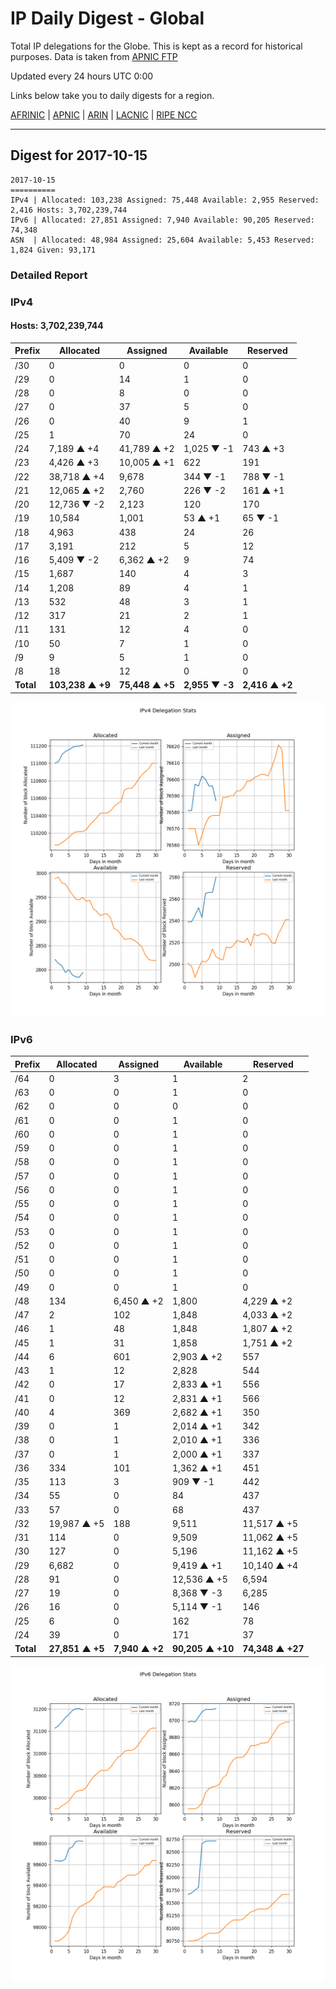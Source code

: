 # IP Daily Digest - Global

Total IP delegations for the Globe. This is kept as a record for historical purposes. Data is taken from [APNIC FTP](https://ftp.apnic.net/)

Updated every 24 hours UTC 0:00

Links below take you to daily digests for a region.

[AFRINIC](./archives/AFRINIC/) | [APNIC](./archives/APNIC/) | [ARIN](./archives/ARIN/) | [LACNIC](./archives/LACNIC/) | [RIPE NCC](./archives/RIPE_NCC/)

---

## Digest for 2017-10-15
```
2017-10-15
==========
IPv4 | Allocated: 103,238 Assigned: 75,448 Available: 2,955 Reserved: 2,416 Hosts: 3,702,239,744
IPv6 | Allocated: 27,851 Assigned: 7,940 Available: 90,205 Reserved: 74,348
ASN  | Allocated: 48,984 Assigned: 25,604 Available: 5,453 Reserved: 1,824 Given: 93,171
```

### Detailed Report

### IPv4

#### Hosts: **3,702,239,744**

| Prefix | Allocated | Assigned | Available | Reserved |
| ----- | ----- | ----- | ----- | ----- |
| /30 | 0 | 0 | 0 | 0 |
| /29 | 0 | 14 | 1 | 0 |
| /28 | 0 | 8 | 0 | 0 |
| /27 | 0 | 37 | 5 | 0 |
| /26 | 0 | 40 | 9 | 1 |
| /25 | 1 | 70 | 24 | 0 |
| /24 | 7,189 ▲ +4 | 41,789 ▲ +2 | 1,025 ▼ -1 | 743 ▲ +3 |
| /23 | 4,426 ▲ +3 | 10,005 ▲ +1 | 622 | 191 |
| /22 | 38,718 ▲ +4 | 9,678 | 344 ▼ -1 | 788 ▼ -1 |
| /21 | 12,065 ▲ +2 | 2,760 | 226 ▼ -2 | 161 ▲ +1 |
| /20 | 12,736 ▼ -2 | 2,123 | 120 | 170 |
| /19 | 10,584 | 1,001 | 53 ▲ +1 | 65 ▼ -1 |
| /18 | 4,963 | 438 | 24 | 26 |
| /17 | 3,191 | 212 | 5 | 12 |
| /16 | 5,409 ▼ -2 | 6,362 ▲ +2 | 9 | 74 |
| /15 | 1,687 | 140 | 4 | 3 |
| /14 | 1,208 | 89 | 4 | 1 |
| /13 | 532 | 48 | 3 | 1 |
| /12 | 317 | 21 | 2 | 1 |
| /11 | 131 | 12 | 4 | 0 |
| /10 | 50 | 7 | 1 | 0 |
| /9 | 9 | 5 | 1 | 0 |
| /8 | 18 | 12 | 0 | 0 |
| **Total** | **103,238 ▲ +9** | **75,448 ▲ +5** | **2,955 ▼ -3** | **2,416 ▲ +2** |

![ipv4-stats](./ipv4-figure.png)

### IPv6

| Prefix | Allocated | Assigned | Available | Reserved |
| ----- | ----- | ----- | ----- | ----- |
| /64 | 0 | 3 | 1 | 2 |
| /63 | 0 | 0 | 1 | 0 |
| /62 | 0 | 0 | 0 | 0 |
| /61 | 0 | 0 | 1 | 0 |
| /60 | 0 | 0 | 1 | 0 |
| /59 | 0 | 0 | 1 | 0 |
| /58 | 0 | 0 | 1 | 0 |
| /57 | 0 | 0 | 1 | 0 |
| /56 | 0 | 0 | 1 | 0 |
| /55 | 0 | 0 | 1 | 0 |
| /54 | 0 | 0 | 1 | 0 |
| /53 | 0 | 0 | 1 | 0 |
| /52 | 0 | 0 | 1 | 0 |
| /51 | 0 | 0 | 1 | 0 |
| /50 | 0 | 0 | 1 | 0 |
| /49 | 0 | 0 | 1 | 0 |
| /48 | 134 | 6,450 ▲ +2 | 1,800 | 4,229 ▲ +2 |
| /47 | 2 | 102 | 1,848 | 4,033 ▲ +2 |
| /46 | 1 | 48 | 1,848 | 1,807 ▲ +2 |
| /45 | 1 | 31 | 1,858 | 1,751 ▲ +2 |
| /44 | 6 | 601 | 2,903 ▲ +2 | 557 |
| /43 | 1 | 12 | 2,828 | 544 |
| /42 | 0 | 17 | 2,833 ▲ +1 | 556 |
| /41 | 0 | 12 | 2,831 ▲ +1 | 566 |
| /40 | 4 | 369 | 2,682 ▲ +1 | 350 |
| /39 | 0 | 1 | 2,014 ▲ +1 | 342 |
| /38 | 0 | 1 | 2,010 ▲ +1 | 336 |
| /37 | 0 | 1 | 2,000 ▲ +1 | 337 |
| /36 | 334 | 101 | 1,362 ▲ +1 | 451 |
| /35 | 113 | 3 | 909 ▼ -1 | 442 |
| /34 | 55 | 0 | 84 | 437 |
| /33 | 57 | 0 | 68 | 437 |
| /32 | 19,987 ▲ +5 | 188 | 9,511 | 11,517 ▲ +5 |
| /31 | 114 | 0 | 9,509 | 11,062 ▲ +5 |
| /30 | 127 | 0 | 5,196 | 11,162 ▲ +5 |
| /29 | 6,682 | 0 | 9,419 ▲ +1 | 10,140 ▲ +4 |
| /28 | 91 | 0 | 12,536 ▲ +5 | 6,594 |
| /27 | 19 | 0 | 8,368 ▼ -3 | 6,285 |
| /26 | 16 | 0 | 5,114 ▼ -1 | 146 |
| /25 | 6 | 0 | 162 | 78 |
| /24 | 39 | 0 | 171 | 37 |
| **Total** | **27,851 ▲ +5** | **7,940 ▲ +2** | **90,205 ▲ +10** | **74,348 ▲ +27** |

![ipv6-stats](./ipv6-figure.png)